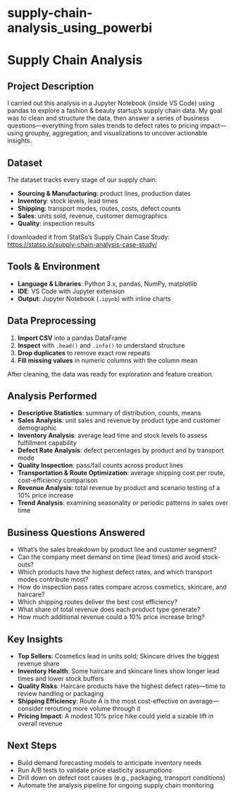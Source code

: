 # supply-chain-analysis_using_powerbi

# Supply Chain Analysis

## Project Description  
I carried out this analysis in a Jupyter Notebook (inside VS Code) using pandas to explore a fashion & beauty startup’s supply chain data. My goal was to clean and structure the data, then answer a series of business questions—everything from sales trends to defect rates to pricing impact—using groupby, aggregation, and visualizations to uncover actionable insights.

## Dataset  
The dataset tracks every stage of our supply chain:  
- **Sourcing & Manufacturing**: product lines, production dates  
- **Inventory**: stock levels, lead times  
- **Shipping**: transport modes, routes, costs, defect counts  
- **Sales**: units sold, revenue, customer demographics  
- **Quality**: inspection results  

I downloaded it from StatSo’s Supply Chain Case Study:  
https://statso.io/supply-chain-analysis-case-study/

## Tools & Environment  
- **Language & Libraries**: Python 3.x, pandas, NumPy, matplotlib  
- **IDE**: VS Code with Jupyter extension  
- **Output**: Jupyter Notebook (`.ipynb`) with inline charts

## Data Preprocessing  
1. **Import CSV** into a pandas DataFrame  
2. **Inspect** with `.head()` and `.info()` to understand structure  
3. **Drop duplicates** to remove exact row repeats  
4. **Fill missing values** in numeric columns with the column mean  

After cleaning, the data was ready for exploration and feature creation.

## Analysis Performed  
- **Descriptive Statistics**: summary of distribution, counts, means  
- **Sales Analysis**: unit sales and revenue by product type and customer demographic  
- **Inventory Analysis**: average lead time and stock levels to assess fulfillment capability  
- **Defect Rate Analysis**: defect percentages by product and by transport mode  
- **Quality Inspection**: pass/fail counts across product lines  
- **Transportation & Route Optimization**: average shipping cost per route, cost-efficiency comparison  
- **Revenue Analysis**: total revenue by product and scenario testing of a 10% price increase  
- **Trend Analysis**: examining seasonality or periodic patterns in sales over time

## Business Questions Answered  
- What’s the sales breakdown by product line and customer segment?  
- Can the company meet demand on time (lead times) and avoid stock-outs?  
- Which products have the highest defect rates, and which transport modes contribute most?  
- How do inspection pass rates compare across cosmetics, skincare, and haircare?  
- Which shipping routes deliver the best cost efficiency?  
- What share of total revenue does each product type generate?  
- How much additional revenue could a 10% price increase bring?

## Key Insights  
- **Top Sellers**: Cosmetics lead in units sold; Skincare drives the biggest revenue share  
- **Inventory Health**: Some haircare and skincare lines show longer lead times and lower stock buffers  
- **Quality Risks**: Haircare products have the highest defect rates—time to review handling or packaging  
- **Shipping Efficiency**: Route A is the most cost-effective on average—consider rerouting more volume through it  
- **Pricing Impact**: A modest 10% price hike could yield a sizable lift in overall revenue

## Next Steps  
- Build demand forecasting models to anticipate inventory needs  
- Run A/B tests to validate price elasticity assumptions  
- Drill down on defect root causes (e.g., packaging, transport conditions)  
- Automate the analysis pipeline for ongoing supply chain monitoring  
